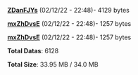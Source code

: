 [**ZDanFJYs**](/data/ZDanFJYs.txt) (02/12/22 - 22:48)- 4129 bytes

[**mxZhDvsE**](/data/mxZhDvsE.txt) (02/12/22 - 22:48)- 1257 bytes

[**mxZhDvsE**](/data/mxZhDvsE.txt) (02/12/22 - 22:48)- 1257 bytes

**Total Datas**: 6128

**Total Size**: 33.95 MB / 34.0 MB